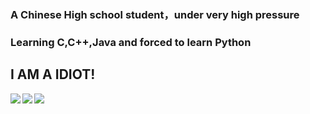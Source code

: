 <h3>A Chinese High school student，under very high pressure</h3>
<p> </p>
<h3>Learning C,C++,Java and forced to learn Python</h3>
<h2>I AM A IDIOT!</h2>
<img   align="left" src="https://github-readme-stats.vercel.app/api?username=Uranus-18C5E&locale=en&line_height=33&show_icons=true&hide=&theme=dark&language_icon=github"/>
<p> </p>
<img   align="left" src="https://github-widgetbox.vercel.app/api/skills?languages=java,html,c,cpp,markdown&theme=dark&rank_icon=github"/>
<img   align="left" src="https://github-widgetbox.vercel.app/api/skills?software=windows,vscode&theme=dark&rank_icon=github"/>
